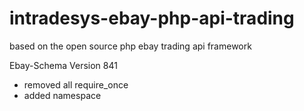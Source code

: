 intradesys-ebay-php-api-trading
===============================

based on the open source php ebay trading api framework 

Ebay-Schema Version 841

- removed all require_once
- added namespace

